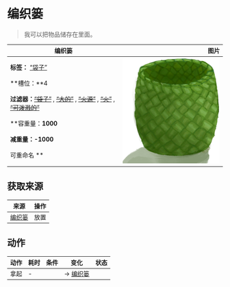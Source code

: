 # 编织篓  
> 我可以把物品储存在里面。  
  
  编织篓  |   图片   
 ----  |  ----:   
 **标签：**	[“袋子”](tag_Bag.md)<br><br>**槽位：**4<br><br>**过滤器：**~~[“袋子”](tag_Bag.md)~~ , ~~[“大的”](tag_Large.md)~~ , ~~[“火源”](tag_FireSource.md)~~ , ~~[“火”](tag_Fire.md)~~ , ~~[“可泼溅的”](tag_Spillable.md)~~<br><br>**容重量：**1000<br><br>**减重量：**-1000<br><br>** 可重命名 **  |  ![](Sprite/Basket.png)   
  
## 获取来源  
来源  |  操作  
----  |  ----  
[编织篓](Basket.md)  |  放置  
## 动作  
动作  |  耗时  |  条件  |  变化  |  状态  
----  |  ----  |  ----  |  ----  |  ----  
拿起<br>  |  -  |    |  → [编织篓](Basket.md)<br>  |    
